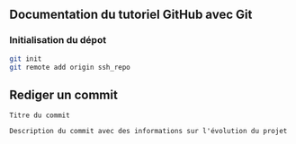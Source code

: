## Documentation du tutoriel GitHub avec Git

### Initialisation du dépot

```bash
git init
git remote add origin ssh_repo
```

## Rediger un commit

```
Titre du commit

Description du commit avec des informations sur l'évolution du projet
```

